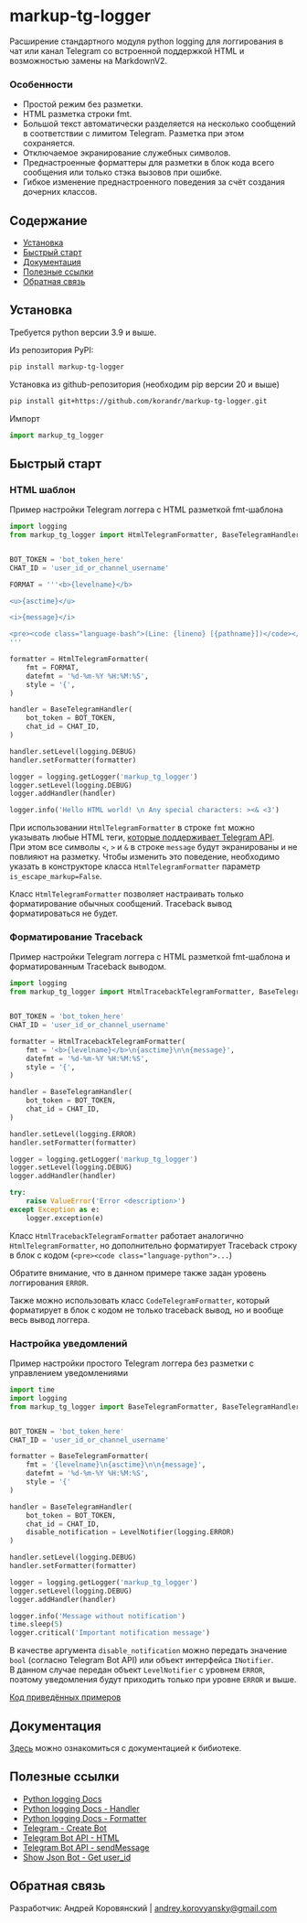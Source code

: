 # markup-tg-logger
Расширение стандартного модуля python logging для логгирования в чат или канал Telegram со встроенной поддержкой HTML и возможностью замены на MarkdownV2.

### Особенности
- Простой режим без разметки.
- HTML разметка строки fmt.
- Большой текст автоматически разделяется на несколько сообщений в соответствии с лимитом Telegram. Разметка при этом сохраняется. 
- Отключаемое экранирование служебных символов.
- Преднастроенные форматтеры для разметки в блок кода всего сообщения или только стэка вызовов при ошибке.
- Гибкое изменение преднастроенного поведения за счёт создания дочерних классов.

## Содержание
- [Установка](#установка)
- [Быстрый старт](#быстрый-старт)
- [Документация](#документация)
- [Полезные ссылки](#полезные-ссылки)
- [Обратная связь](#обратная-связь)

## Установка

Требуется python версии 3.9 и выше.

Из репозитория PyPI:

```bash
pip install markup-tg-logger
```

Установка из github-репозитория (необходим pip версии 20 и выше)

```bash
pip install git+https://github.com/korandr/markup-tg-logger.git
```

Импорт

```python
import markup_tg_logger
```

## Быстрый старт

### HTML шаблон

Пример настройки Telegram логгера с HTML разметкой fmt-шаблона

```python
import logging
from markup_tg_logger import HtmlTelegramFormatter, BaseTelegramHandler


BOT_TOKEN = 'bot_token_here'
CHAT_ID = 'user_id_or_channel_username'

FORMAT = '''<b>{levelname}</b>

<u>{asctime}</u>

<i>{message}</i>

<pre><code class="language-bash">(Line: {lineno} [{pathname}])</code></pre>
'''

formatter = HtmlTelegramFormatter(
    fmt = FORMAT,
    datefmt = '%d-%m-%Y %H:%M:%S',
    style = '{',
)

handler = BaseTelegramHandler(
    bot_token = BOT_TOKEN,
    chat_id = CHAT_ID,
)

handler.setLevel(logging.DEBUG)
handler.setFormatter(formatter)

logger = logging.getLogger('markup_tg_logger')
logger.setLevel(logging.DEBUG)
logger.addHandler(handler)

logger.info('Hello HTML world! \n Any special characters: ><& <3')
```

При использовании `HtmlTelegramFormatter` в строке `fmt` можно указывать любые HTML теги, [которые поддерживает Telegram API](https://core.telegram.org/bots/api#html-style).    
При этом все символы `<`, `>` и `&` в строке `message` будут экранированы и не повлияют на разметку. Чтобы изменить это поведение, необходимо указать в конструкторе класса `HtmlTelegramFormatter` параметр `is_escape_markup=False`.

Класс `HtmlTelegramFormatter` позволяет настраивать только форматирование обычных сообщений. Traceback вывод форматироваться не будет.  

### Форматирование Traceback

Пример настройки Telegram логгера с HTML разметкой fmt-шаблона и форматированным Traceback выводом.

```python
import logging
from markup_tg_logger import HtmlTracebackTelegramFormatter, BaseTelegramHandler


BOT_TOKEN = 'bot_token_here'
CHAT_ID = 'user_id_or_channel_username'

formatter = HtmlTracebackTelegramFormatter(
    fmt = '<b>{levelname}</b>\n{asctime}\n\n{message}',
    datefmt = '%d-%m-%Y %H:%M:%S',
    style = '{',
)

handler = BaseTelegramHandler(
    bot_token = BOT_TOKEN,
    chat_id = CHAT_ID,
)

handler.setLevel(logging.ERROR)
handler.setFormatter(formatter)

logger = logging.getLogger('markup_tg_logger')
logger.setLevel(logging.DEBUG)
logger.addHandler(handler)

try:
    raise ValueError('Error <description>')
except Exception as e:
    logger.exception(e)
```

Класс `HtmlTracebackTelegramFormatter` работает аналогично `HtmlTelegramFormatter`, но дополнительно форматирует Traceback строку в блок с кодом (`<pre><code class="language-python">...`)

Обратите внимание, что в данном примере также задан уровень логгирования `ERROR`.

Также можно использовать класс `CodeTelegramFormatter`, который форматирует в блок с кодом не только traceback вывод, но и вообще весь вывод логгера.

### Настройка уведомлений

Пример настройки простого Telegram логгера без разметки с управлением уведомлениями

```python
import time
import logging
from markup_tg_logger import BaseTelegramFormatter, BaseTelegramHandler, LevelNotifier


BOT_TOKEN = 'bot_token_here'
CHAT_ID = 'user_id_or_channel_username'

formatter = BaseTelegramFormatter(
    fmt = '{levelname}\n{asctime}\n\n{message}',
    datefmt = '%d-%m-%Y %H:%M:%S',
    style = '{'
)

handler = BaseTelegramHandler(
    bot_token = BOT_TOKEN,
    chat_id = CHAT_ID,
    disable_notification = LevelNotifier(logging.ERROR)
)

handler.setLevel(logging.DEBUG)
handler.setFormatter(formatter)

logger = logging.getLogger('markup_tg_logger')
logger.setLevel(logging.DEBUG)
logger.addHandler(handler)

logger.info('Message without notification')
time.sleep(5)
logger.critical('Important notification message')
```

В качестве аргумента `disable_notification` можно передать значение `bool` (согласно Telegram Bot API) или объект интерфейса `INotifier`.   
В данном случае передан объект `LevelNotifier` с уровнем `ERROR`, поэтому уведомления будут приходить только при уровне `ERROR` и выше.    


[Код приведённых примеров](https://github.com/korandr/markup-tg-logger/tree/main/src/examples)

## Документация

[Здесь](https://github.com/korandr/markup-tg-logger/wiki) можно ознакомиться с документацией к бибиотеке.

## Полезные ссылки

- [Python logging Docs](https://docs.python.org/3/library/logging.html#module-logging)
- [Python logging Docs - Handler](https://docs.python.org/3/library/logging.html#handler-objects)
- [Python logging Docs - Formatter](https://docs.python.org/3/library/logging.html#formatter-objects)
- [Telegram - Create Bot](https://core.telegram.org/bots/features#botfather)
- [Telegram Bot API - HTML](https://docs.python.org/3/library/logging.html#module-logging)
- [Telegram Bot API - sendMessage](https://core.telegram.org/bots/api#sendmessage)
- [Show Json Bot - Get user_id](https://t.me/ShowJsonBot)


## Обратная связь
Разработчик: Андрей Коровянский | [andrey.korovyansky@gmail.com](mailto:andrey.korovyansky@gmail.com) 
